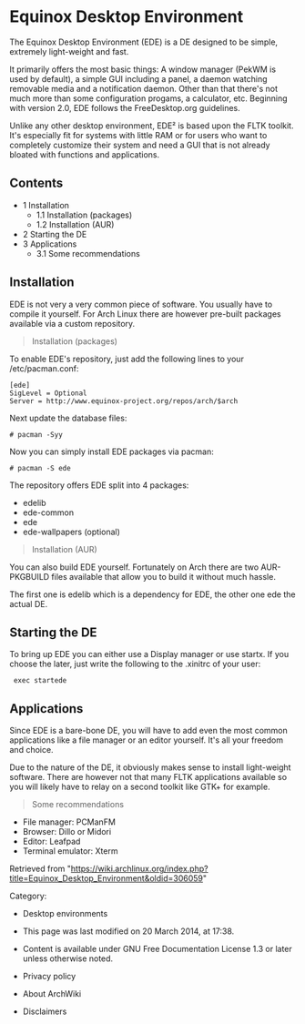 Equinox Desktop Environment
===========================

The Equinox Desktop Environment (EDE) is a DE designed to be simple,
extremely light-weight and fast.

It primarily offers the most basic things: A window manager (PekWM is
used by default), a simple GUI including a panel, a daemon watching
removable media and a notification daemon. Other than that there's not
much more than some configuration progams, a calculator, etc. Beginning
with version 2.0, EDE follows the FreeDesktop.org guidelines.

Unlike any other desktop environment, EDE² is based upon the FLTK
toolkit. It's especially fit for systems with little RAM or for users
who want to completely customize their system and need a GUI that is not
already bloated with functions and applications.

Contents
--------

-   1 Installation
    -   1.1 Installation (packages)
    -   1.2 Installation (AUR)
-   2 Starting the DE
-   3 Applications
    -   3.1 Some recommendations

Installation
------------

EDE is not very a very common piece of software. You usually have to
compile it yourself. For Arch Linux there are however pre-built packages
available via a custom repository.

> Installation (packages)

To enable EDE's repository, just add the following lines to your
/etc/pacman.conf:

    [ede]
    SigLevel = Optional
    Server = http://www.equinox-project.org/repos/arch/$arch

Next update the database files:

    # pacman -Syy

Now you can simply install EDE packages via pacman:

    # pacman -S ede

The repository offers EDE split into 4 packages:

-   edelib
-   ede-common
-   ede
-   ede-wallpapers (optional)

> Installation (AUR)

You can also build EDE yourself. Fortunately on Arch there are two
AUR-PKGBUILD files available that allow you to build it without much
hassle.

The first one is edelib which is a dependency for EDE, the other one ede
the actual DE.

Starting the DE
---------------

To bring up EDE you can either use a Display manager or use startx. If
you choose the later, just write the following to the .xinitrc of your
user:

     exec startede

Applications
------------

Since EDE is a bare-bone DE, you will have to add even the most common
applications like a file manager or an editor yourself. It's all your
freedom and choice.

Due to the nature of the DE, it obviously makes sense to install
light-weight software. There are however not that many FLTK applications
available so you will likely have to relay on a second toolkit like GTK+
for example.

> Some recommendations

-   File manager: PCManFM
-   Browser: Dillo or Midori
-   Editor: Leafpad
-   Terminal emulator: Xterm

Retrieved from
"https://wiki.archlinux.org/index.php?title=Equinox_Desktop_Environment&oldid=306059"

Category:

-   Desktop environments

-   This page was last modified on 20 March 2014, at 17:38.
-   Content is available under GNU Free Documentation License 1.3 or
    later unless otherwise noted.
-   Privacy policy
-   About ArchWiki
-   Disclaimers
